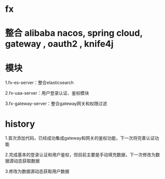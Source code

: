 # fx 
# 整合 alibaba nacos, spring cloud,  gateway , oauth2 , knife4j
# 模块
1.fx-es-server：整合elasticsearch

2.fx-uaa-server：用户登录认证、鉴权模块

3.fx-gateway-server：整合gateway网关和权限过滤
# history
1.首次添加代码，已经成功集成gateway和网关的鉴权功能，下一次将完善认证功能

2.完成基本的登录认证和用户鉴权，但目前主要是手动填充数据，下一次修改为数据源动态获取数据

3.修改为数据源动态获取用户数据
